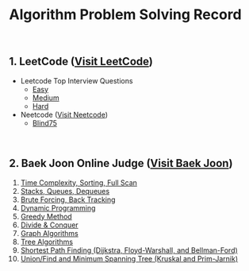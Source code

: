 # Algorithm Problem Solving Record

<br>

## 1. LeetCode ([Visit LeetCode](./LeetCode/2024_internship_prep/main.md))
- Leetcode Top Interview Questions
  - [Easy](LeetCode/2024_internship_prep/top_interview_questions_easy/main.md)
  - [Medium](LeetCode/2024_internship_prep/top_interview_questions_medium/main.md)
  - [Hard](LeetCode/2024_internship_prep/top_interview_questions_hard/main.md)
- Neetcode ([Visit Neetcode](https://neetcode.io/))
  - [Blind75](LeetCode/2024_internship_prep/neetcode/blind75/main.md)

<br>

## 2. Baek Joon Online Judge ([Visit Baek Joon](https://www.acmicpc.net/))
<!-- ### [:blue_book: Review Note](./BaekJoon/Review/review_note.md) -->
1. [Time Complexity, Sorting, Full Scan](./BaekJoon/Solutions/Week1/contents.md)
2. [Stacks, Queues, Dequeues](./BaekJoon/Solutions/Week2/contents.md)
3. [Brute Forcing, Back Tracking](./BaekJoon/Solutions/Week3/contents.md)
4. [Dynamic Programming](./BaekJoon/Solutions/Week4/contents.md)
5. [Greedy Method](./BaekJoon/Solutions/Week5/contents.md)
6. [Divide & Conquer](./BaekJoon/Solutions/Week6/contents.md)
7. [Graph Algorithms](./BaekJoon/Solutions/Week7/contents.md)
8. [Tree Algorithms](./BaekJoon/Solutions/Week8/contents.md)
9. [Shortest Path Finding (Dijkstra, Floyd-Warshall, and Bellman-Ford)](./BaekJoon/Solutions/Week9/contents.md)
10. [Union/Find and Minimum Spanning Tree (Kruskal and Prim-Jarnik)](./BaekJoon/Solutions/Week10/contents.md)
